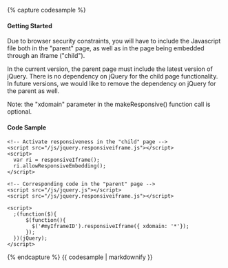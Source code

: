 {% capture codesample %}
#### Getting Started
    
Due to browser security constraints, you will have to include the Javascript file both in 
the "parent" page, as well as in the page being embedded through an iframe ("child").
       
In the current version, the parent page must include the latest version of jQuery.
There is no dependency on jQuery for the child page functionality. In future versions, we would
like to remove the dependency on jQuery for the parent as well.
       
Note: the "xdomain" parameter in the makeResponsive() function call is optional.

#### Code Sample

    <!-- Activate responsiveness in the "child" page -->
    <script src="/js/jquery.responsiveiframe.js"></script>
    <script>
      var ri = responsiveIframe();
      ri.allowResponsiveEmbedding();
    </script>
      
    <!-- Corresponding code in the "parent" page -->
    <script src="/js/jquery.js"></script>
    <script src="/js/jquery.responsiveiframe.js"></script>

    <script>
      ;(function($){          
          $(function(){
            $('#myIframeID').responsiveIframe({ xdomain: '*'});
          });        
      })(jQuery);
    </script>
{% endcapture %}
{{ codesample | markdownify }}
